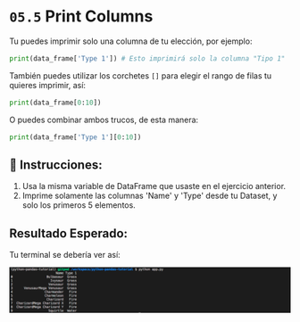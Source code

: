 # `05.5` Print Columns

Tu puedes imprimir solo una columna de tu elección, por ejemplo:

```python
print(data_frame['Type 1']) # Esto imprimirá solo la columna "Tipo 1"
```

También puedes utilizar los corchetes `[]` para elegir el rango de filas tu quieres imprimir, así:

```python
print(data_frame[0:10])
```

O puedes combinar ambos trucos, de esta manera:

```python
print(data_frame['Type 1'][0:10])
```

## 📝 Instrucciones:

1. Usa la misma variable de DataFrame que usaste en el ejercicio anterior.
2. Imprime solamente las columnas  'Name' y 'Type' desde tu Dataset, y solo los primeros 5 elementos.

## Resultado Esperado:

Tu terminal se debería ver así:

![print file](../../assets/07-print-columns.png)

